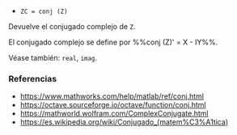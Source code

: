 - `ZC = conj (Z)`

Devuelve el conjugado complejo de `Z`.

El conjugado complejo se define por %%conj (Z)' = X - IY%%.

Véase también: `real`, `imag`.

### Referencias

- https://www.mathworks.com/help/matlab/ref/conj.html
- https://octave.sourceforge.io/octave/function/conj.html
- https://mathworld.wolfram.com/ComplexConjugate.html
- https://es.wikipedia.org/wiki/Conjugado_(matem%C3%A1tica)
